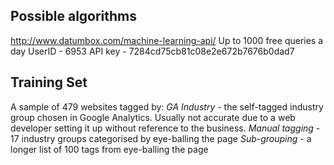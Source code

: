 
Possible algorithms
-------------------

http://www.datumbox.com/machine-learning-api/
Up to 1000 free queries a day
UserID - 6953
API key - 7284cd75cb81c08e2e672b7676b0dad7


Training Set
------------

A sample of 479 websites tagged by:
_GA Industry_ - the self-tagged industry group chosen in Google Analytics.  Usually not accurate due to a web developer setting it up without reference to the business.
_Manual tagging_ - 17 industry groups categorised by eye-balling the page
_Sub-grouping_ - a longer list of 100 tags from eye-balling the page